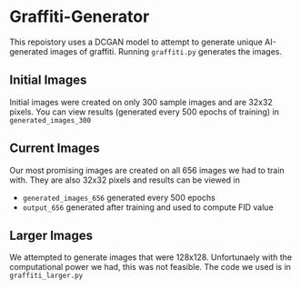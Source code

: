 # Graffiti-Generator

This repoistory uses a DCGAN model to attempt to generate unique AI-generated images of graffiti. Running `graffiti.py` generates the images.

## Initial Images
Initial images were created on only 300 sample images and are 32x32 pixels. You can view results (generated every 500 epochs of training) in `generated_images_300`

## Current Images
Our most promising images are created on all 656 images we had to train with. They are also 32x32 pixels and results can be viewed in 
- `generated_images_656` generated every 500 epochs
- `output_656` generated after training and used to compute FID value

## Larger Images
We attempted to generate images that were 128x128. Unfortunaely with the computational power we had, this was not feasible. The code we used is in `graffiti_larger.py`
